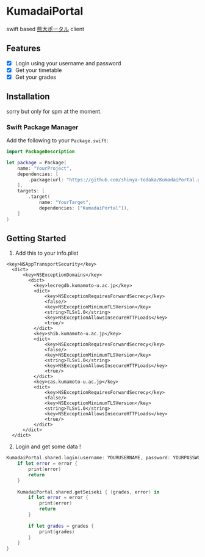 # KumadaiPortal

swift based [熊大ポータル](http://uportal.kumamoto-u.ac.jp/uPortal/render.userLayoutRootNode.uP) client

## Features 

- [x] Login using your username and password 
- [x] Get your timetable 
- [x] Get your grades

## Installation 

sorry but only for spm at the moment.

### Swift Package Manager

Add the following to your `Package.swift`:

```swift
import PackageDescription

let package = Package(
    name: "YourProject",
    dependencies: [
        .package(url: "https://github.com/shinya-todaka/KumadaiPortal.git", from: "0.0.1"),
    ],
    targets: [
        .target(
            name: "YourTarget",
            dependencies: ["KumadaiPortal"]),
    ]
)
```

## Getting Started

1. Add this to your info.plist

``` 
<key>NSAppTransportSecurity</key>
  <dict>
	  <key>NSExceptionDomains</key>
		<dict>
		  <key>lecregdb.kumamoto-u.ac.jp</key>
		  <dict>
			  <key>NSExceptionRequiresForwardSecrecy</key>
			  <false/>
			  <key>NSExceptionMinimumTLSVersion</key>
			  <string>TLSv1.0</string>
			  <key>NSExceptionAllowsInsecureHTTPLoads</key>
			  <true/>
		  </dict>
		  <key>shib.kumamoto-u.ac.jp</key>
		  <dict>
			  <key>NSExceptionRequiresForwardSecrecy</key>
			  <false/>
			  <key>NSExceptionMinimumTLSVersion</key>
			  <string>TLSv1.0</string>
			  <key>NSExceptionAllowsInsecureHTTPLoads</key>
			  <true/>
		  </dict>
		  <key>cas.kumamoto-u.ac.jp</key>
		  <dict>
			  <key>NSExceptionRequiresForwardSecrecy</key>
			  <false/>
			  <key>NSExceptionMinimumTLSVersion</key>
			  <string>TLSv1.0</string>
			  <key>NSExceptionAllowsInsecureHTTPLoads</key>
			  <true/>
		  </dict>
	  </dict>
  </dict>
```

2. Login and get some data !

```swift 
KumadaiPortal.shared.login(username: YOURUSERNAME, password: YOURPASSWORD) { (error) in
    if let error = error {
        print(error)
        return
    }
            
    KumadaiPortal.shared.getSeiseki { (grades, error) in
        if let error = error {
            print(error)
            return
        }
                
        if let grades = grades {
            print(grades)
        }
    }
}